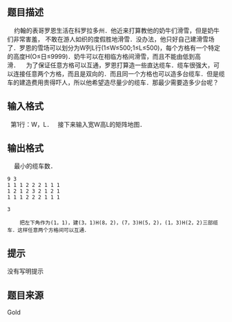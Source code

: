 


## 题目描述
    约翰的表哥罗恩生活在科罗拉多州．他近来打算教他的奶牛们滑雪，但是奶牛们非常害羞，
不敢在游人如织的度假胜地滑雪．没办法，他只好自己建滑雪场了．罗恩的雪场可以划分为W列L行(1≤W≤500;1≤L≤500)，每个方格有一个特定的高度H(O≤日≤9999)．奶牛可以在相临方格间滑雪，而且不能由低到高滑．    为了保证任意方格可以互通，罗恩打算造一些直达缆车．缆车很强大，可以连接任意两个方格，而且是双向的．而且同一个方格也可以造多台缆车．但是缆车的建造费用贵得吓人，所以他希望造尽量少的缆车．那最少需要造多少台呢？
## 输入格式
  第1行：W，L．
  接下来输入宽W高L的矩阵地图．
## 输出格式
    最小的缆车数．

```input1
9 3
1 1 1 2 2 2 1 1 1
1 2 1 2 3 2 1 2 1
1 1 1 2 2 2 1 1 1

```

```output1
3

    把左下角作为(1，1)，建(3，1)H(8，2)，(7，3)H(5，2)，(1，3)H(2，2)三部缆车．这样任意两个方格间可以互通．
```

## 提示
没有写明提示
## 题目来源
Gold


